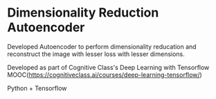 # Dimensionality Reduction Autoencoder

Developed Autoencoder to perform dimensionality reducation and reconstruct the image with lesser loss with lesser dimensions.


Developed as part of Cognitive Class's Deep Learning with Tensorflow MOOC(https://cognitiveclass.ai/courses/deep-learning-tensorflow/)

Python + Tensorflow
